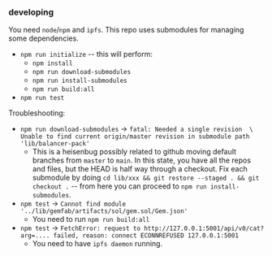 
### developing

You need `node`/`npm` and `ipfs`.
This repo uses submodules for managing some dependencies.

- `npm run initialize` -- this will perform:
    - `npm install`
    - `npm run download-submodules`
    - `npm run install-submodules`
    - `npm run build:all`
- `npm run test`

Troubleshooting:

* `npm run download-submodules` -> `fatal: Needed a single revision  \  Unable to find current origin/master revision in submodule path 'lib/balancer-pack'`
    * This is a heisenbug possibly related to github moving default branches from `master` to `main`. In this state, you have all the repos and files,
    but the HEAD is half way through a checkout. Fix each submodule by doing `cd lib/xxx && git restore --staged . && git checkout .` -- from
    here you can proceed to `npm run install-submodules`.
* `npm test` -> `Cannot find module '../lib/gemfab/artifacts/sol/gem.sol/Gem.json'`
    * You need to run `npm run build:all`
* `npm test` -> `FetchError: request to http://127.0.0.1:5001/api/v0/cat?arg=.... failed, reason: connect ECONNREFUSED 127.0.0.1:5001`
    * You need to have `ipfs daemon` running.

